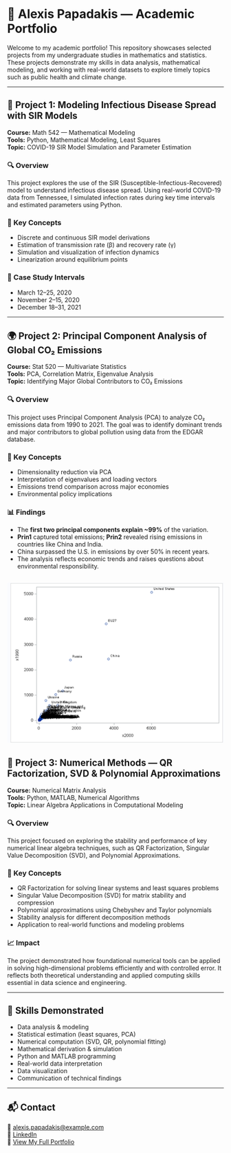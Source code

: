 # 🌟 Alexis Papadakis — Academic Portfolio

Welcome to my academic portfolio! This repository showcases selected projects from my undergraduate studies in mathematics and statistics. These projects demonstrate my skills in data analysis, mathematical modeling, and working with real-world datasets to explore timely topics such as public health and climate change.

---

## 🦠 Project 1: Modeling Infectious Disease Spread with SIR Models

**Course:** Math 542 — Mathematical Modeling  
**Tools:** Python, Mathematical Modeling, Least Squares  
**Topic:** COVID-19 SIR Model Simulation and Parameter Estimation  

### 🔍 Overview
This project explores the use of the SIR (Susceptible-Infectious-Recovered) model to understand infectious disease spread. Using real-world COVID-19 data from Tennessee, I simulated infection rates during key time intervals and estimated parameters using Python.

### 📌 Key Concepts
- Discrete and continuous SIR model derivations
- Estimation of transmission rate (β) and recovery rate (γ)
- Simulation and visualization of infection dynamics
- Linearization around equilibrium points

### 🧪 Case Study Intervals
- March 12–25, 2020
- November 2–15, 2020
- December 18–31, 2021

---

## 🌍 Project 2: Principal Component Analysis of Global CO₂ Emissions

**Course:** Stat 520 — Multivariate Statistics  
**Tools:** PCA, Correlation Matrix, Eigenvalue Analysis  
**Topic:** Identifying Major Global Contributors to CO₂ Emissions  

### 🔍 Overview
This project uses Principal Component Analysis (PCA) to analyze CO₂ emissions data from 1990 to 2021. The goal was to identify dominant trends and major contributors to global pollution using data from the EDGAR database.

### 📌 Key Concepts
- Dimensionality reduction via PCA
- Interpretation of eigenvalues and loading vectors
- Emissions trend comparison across major economies
- Environmental policy implications

### 📊 Findings
- The **first two principal components explain ~99%** of the variation.
- **Prin1** captured total emissions; **Prin2** revealed rising emissions in countries like China and India.
- China surpassed the U.S. in emissions by over 50% in recent years.
- The analysis reflects economic trends and raises questions about environmental responsibility.

![PCA Comparison Chart](/assets/images/Proj_2_prin1_prin2_compare.png)
---

## 🧮 Project 3: Numerical Methods — QR Factorization, SVD & Polynomial Approximations

**Course:** Numerical Matrix Analysis  
**Tools:** Python, MATLAB, Numerical Algorithms  
**Topic:** Linear Algebra Applications in Computational Modeling  

### 🔍 Overview
This project focused on exploring the stability and performance of key numerical linear algebra techniques, such as QR Factorization, Singular Value Decomposition (SVD), and Polynomial Approximations.

### 📌 Key Concepts
- QR Factorization for solving linear systems and least squares problems
- Singular Value Decomposition (SVD) for matrix stability and compression
- Polynomial approximations using Chebyshev and Taylor polynomials
- Stability analysis for different decomposition methods
- Application to real-world functions and modeling problems

### 📈 Impact
The project demonstrated how foundational numerical tools can be applied in solving high-dimensional problems efficiently and with controlled error. It reflects both theoretical understanding and applied computing skills essential in data science and engineering.

---

## 🧠 Skills Demonstrated

- Data analysis & modeling  
- Statistical estimation (least squares, PCA)  
- Numerical computation (SVD, QR, polynomial fitting)  
- Mathematical derivation & simulation  
- Python and MATLAB programming  
- Real-world data interpretation  
- Data visualization  
- Communication of technical findings  

---

## 📬 Contact

📧 alexis.papadakis@example.com  
🔗 [LinkedIn](#)  
📂 [View My Full Portfolio](#)
